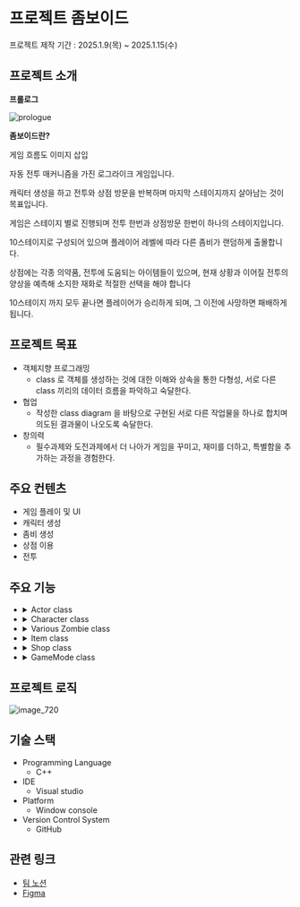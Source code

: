 # 프로젝트 좀보이드

프로젝트 제작 기간 : 2025.1.9(목) ~ 2025.1.15(수)

## 프로젝트 소개

**프롤로그**

![prologue](https://github.com/user-attachments/assets/a66058a0-4beb-4c10-a5d9-703f1c00c973)


**좀보이드란?**

게임 흐름도 이미지 삽입

자동 전투 매커니즘을 가진 로그라이크 게임입니다.

캐릭터 생성을 하고 전투와 상점 방문을 반복하며 마지막 스테이지까지 살아남는 것이 목표입니다.

게임은 스테이지 별로 진행되며 전투 한번과 상점방문 한번이 하나의 스테이지입니다.

10스테이지로 구성되어 있으며 플레이어 레벨에 따라 다른 좀비가 랜덤하게 출몰합니다.

상점에는 각종 의약품, 전투에 도움되는 아이템들이 있으며, 현재 상황과 이어질 전투의 양상을 예측해 소지한 재화로 적절한 선택을 해야 합니다

10스테이지 까지 모두 끝나면 플레이어가 승리하게 되며, 그 이전에 사망하면 패배하게 됩니다.

## 프로젝트 목표

- 객체지향 프로그래밍
  - class 로 객체를 생성하는 것에 대한 이해와 상속을 통한 다형성, 서로 다른 class 끼리의 데이터 흐름을 파악하고 숙달한다.
- 협업
  - 작성한 class diagram 을 바탕으로 구현된 서로 다른 작업물을 하나로 합치며 의도된 결과물이 나오도록 숙달한다.
- 창의력
  - 필수과제와 도전과제에서 더 나아가 게임을 꾸미고, 재미를 더하고, 특별함을 추가하는 과정을 경험한다.

## 주요 컨텐츠
- 게임 플레이 및 UI
- 캐릭터 생성
- 좀비 생성
- 상점 이용
- 전투

## 주요 기능
- <details><summary>Actor class</summary>```c++ class Actor```</details>
- <details><summary>Character class</summary>image</details>
- <details><summary>Various Zombie class</summary>image</details>
- <details><summary>Item class</summary>image</details>
- <details><summary>Shop class</summary>image</details>
- <details><summary>GameMode class</summary>image</details>

## 프로젝트 로직
![image_720](https://github.com/user-attachments/assets/f097ca09-3705-4d4c-ba3b-81e1bb0048aa)

## 기술 스택
- Programming Language
  - C++
- IDE
  - Visual studio
- Platform
  - Window console
- Version Control System
  - GitHub

## 관련 링크
- [팀 노션](https://teamsparta.notion.site/2-17-1762dc3ef514814d941de95c7f349bb4)
- [Figma](https://www.figma.com/board/XHo6NR0O32FvFByUEIhds9/NBC_Unreal-2%EA%B8%B0-17%EC%A1%B0-%EC%A2%80%EB%B3%B4%EC%9D%B4%EB%93%9C?node-id=0-1&p=f&t=Yag0p0PaFnwfTD7d-0)
